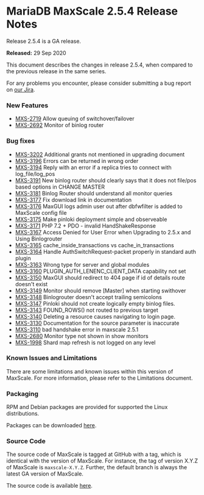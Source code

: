 # MariaDB MaxScale 2.5.4 Release Notes

Release 2.5.4 is a GA release.

**Released:** 29 Sep 2020

This document describes the changes in release 2.5.4, when compared to the previous release in the same series.

For any problems you encounter, please consider submitting a bug report on [our Jira](https://jira.mariadb.org/projects/MXS).

### New Features

* [MXS-2719](https://jira.mariadb.org/browse/MXS-2719) Allow queuing of switchover/failover
* [MXS-2692](https://jira.mariadb.org/browse/MXS-2692) Monitor of binlog router

### Bug fixes

* [MXS-3202](https://jira.mariadb.org/browse/MXS-3202) Additional grants not mentioned in upgrading document
* [MXS-3196](https://jira.mariadb.org/browse/MXS-3196) Errors can be returned in wrong order
* [MXS-3194](https://jira.mariadb.org/browse/MXS-3194) Reply with an error if a replica tries to connect with log\_file/log\_pos
* [MXS-3191](https://jira.mariadb.org/browse/MXS-3191) New binlog router should clearly says that it does not file/pos based options in CHANGE MASTER
* [MXS-3181](https://jira.mariadb.org/browse/MXS-3181) Binlog Router should understand all monitor queries
* [MXS-3177](https://jira.mariadb.org/browse/MXS-3177) Fix download link in documentation
* [MXS-3176](https://jira.mariadb.org/browse/MXS-3176) MaxGUI logs admin user out after dbfwfilter is added to MaxScale config file
* [MXS-3175](https://jira.mariadb.org/browse/MXS-3175) Make pinloki deployment simple and observeable
* [MXS-3171](https://jira.mariadb.org/browse/MXS-3171) PHP 7.2 + PDO - invalid HandShakeResponse
* [MXS-3167](https://jira.mariadb.org/browse/MXS-3167) Access Denied for User Error when Upgrading to 2.5.x and Using Binlogrouter
* [MXS-3165](https://jira.mariadb.org/browse/MXS-3165) cache\_inside\_transactions vs cache\_in\_transactions
* [MXS-3164](https://jira.mariadb.org/browse/MXS-3164) Handle AuthSwitchRequest-packet properly in standard auth plugin
* [MXS-3163](https://jira.mariadb.org/browse/MXS-3163) Wrong type for server and global modules
* [MXS-3160](https://jira.mariadb.org/browse/MXS-3160) PLUGIN\_AUTH\_LENENC\_CLIENT\_DATA capability not set
* [MXS-3150](https://jira.mariadb.org/browse/MXS-3150) MaxGUI should redirect to 404 page if id of details route doesn't exist
* [MXS-3149](https://jira.mariadb.org/browse/MXS-3149) Monitor should remove \[Master] when starting swithover
* [MXS-3148](https://jira.mariadb.org/browse/MXS-3148) Binlogrouter doesn't accept trailing semicolons
* [MXS-3147](https://jira.mariadb.org/browse/MXS-3147) Pinloki should not create logically empty binlog files.
* [MXS-3143](https://jira.mariadb.org/browse/MXS-3143) FOUND\_ROWS() not routed to previous target
* [MXS-3140](https://jira.mariadb.org/browse/MXS-3140) Deleting a resource causes navigating to login page.
* [MXS-3130](https://jira.mariadb.org/browse/MXS-3130) Documentation for the source parameter is inaccurate
* [MXS-3110](https://jira.mariadb.org/browse/MXS-3110) bad handshake error in maxscale 2.5.1
* [MXS-2680](https://jira.mariadb.org/browse/MXS-2680) Monitor type not shown in show monitors
* [MXS-1998](https://jira.mariadb.org/browse/MXS-1998) Shard map refresh is not logged on any level

### Known Issues and Limitations

There are some limitations and known issues within this version of MaxScale. For more information, please refer to the Limitations document.

### Packaging

RPM and Debian packages are provided for supported the Linux distributions.

Packages can be downloaded [here](https://mariadb.com/downloads/#mariadb_platform-mariadb_maxscale).

### Source Code

The source code of MaxScale is tagged at GitHub with a tag, which is identical with the version of MaxScale. For instance, the tag of version X.Y.Z of MaxScale is `maxscale-X.Y.Z`. Further, the default branch is always the latest GA version of MaxScale.

The source code is available [here](https://github.com/mariadb-corporation/MaxScale).
